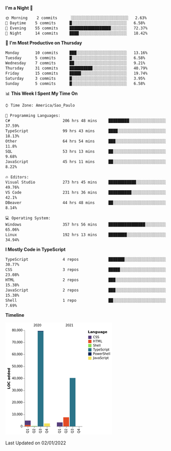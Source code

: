 <!--START_SECTION:waka-->
**I'm a Night 🦉** 

```text
🌞 Morning    2 commits      ░░░░░░░░░░░░░░░░░░░░░░░░░   2.63% 
🌆 Daytime    5 commits      █░░░░░░░░░░░░░░░░░░░░░░░░   6.58% 
🌃 Evening    55 commits     ██████████████████░░░░░░░   72.37% 
🌙 Night      14 commits     ████░░░░░░░░░░░░░░░░░░░░░   18.42%

```
📅 **I'm Most Productive on Thursday** 

```text
Monday       10 commits     ███░░░░░░░░░░░░░░░░░░░░░░   13.16% 
Tuesday      5 commits      █░░░░░░░░░░░░░░░░░░░░░░░░   6.58% 
Wednesday    7 commits      ██░░░░░░░░░░░░░░░░░░░░░░░   9.21% 
Thursday     31 commits     ██████████░░░░░░░░░░░░░░░   40.79% 
Friday       15 commits     █████░░░░░░░░░░░░░░░░░░░░   19.74% 
Saturday     3 commits      █░░░░░░░░░░░░░░░░░░░░░░░░   3.95% 
Sunday       5 commits      █░░░░░░░░░░░░░░░░░░░░░░░░   6.58%

```


📊 **This Week I Spent My Time On** 

```text
⌚︎ Time Zone: America/Sao_Paulo

💬 Programming Languages: 
C#                       206 hrs 48 mins     █████████░░░░░░░░░░░░░░░░   37.59% 
TypeScript               99 hrs 43 mins      ████░░░░░░░░░░░░░░░░░░░░░   18.13% 
Other                    64 hrs 54 mins      ███░░░░░░░░░░░░░░░░░░░░░░   11.8% 
SQL                      53 hrs 13 mins      ██░░░░░░░░░░░░░░░░░░░░░░░   9.68% 
JavaScript               45 hrs 11 mins      ██░░░░░░░░░░░░░░░░░░░░░░░   8.22%

🔥 Editors: 
Visual Studio            273 hrs 45 mins     ████████████░░░░░░░░░░░░░   49.76% 
VS Code                  231 hrs 36 mins     ██████████░░░░░░░░░░░░░░░   42.1% 
DBeaver                  44 hrs 48 mins      ██░░░░░░░░░░░░░░░░░░░░░░░   8.14%

💻 Operating System: 
Windows                  357 hrs 56 mins     ████████████████░░░░░░░░░   65.06% 
Linux                    192 hrs 13 mins     ████████░░░░░░░░░░░░░░░░░   34.94%

```

**I Mostly Code in TypeScript** 

```text
TypeScript               4 repos             ███████░░░░░░░░░░░░░░░░░░   30.77% 
CSS                      3 repos             █████░░░░░░░░░░░░░░░░░░░░   23.08% 
HTML                     2 repos             ███░░░░░░░░░░░░░░░░░░░░░░   15.38% 
JavaScript               2 repos             ███░░░░░░░░░░░░░░░░░░░░░░   15.38% 
Shell                    1 repo              ██░░░░░░░░░░░░░░░░░░░░░░░   7.69%

```


**Timeline**

![Chart not found](https://raw.githubusercontent.com/jonhoffmam/jonhoffmam/master/charts/bar_graph.png) 


 Last Updated on 02/01/2022
<!--END_SECTION:waka-->
